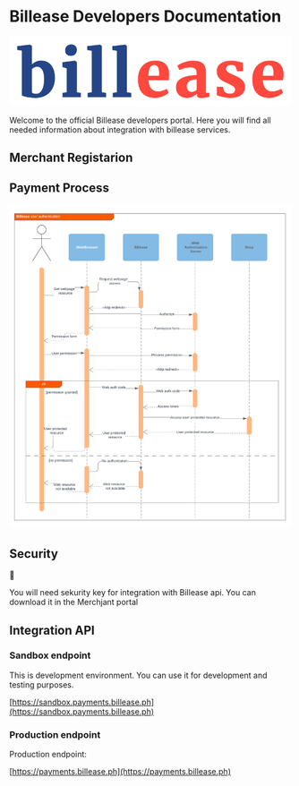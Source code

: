 # Billease Developers Documentation

![Logo](./assets/billease-logo.png)

Welcome to the official Billease developers portal. Here you will find all needed information about integration with billease services.

## Merchant Registarion

## Payment Process

![Diagram](./assets/diagram.png)

## Security

:key:

You will need sekurity key for integration with Billease api. You can download it in the Merchjant portal

## Integration API

### Sandbox endpoint

This is development environment. You can use it for development and testing purposes.

[https://sandbox.payments.billease.ph](https://sandbox.payments.billease.ph)

### Production endpoint

Production endpoint:

[https://payments.billease.ph](https://payments.billease.ph)

